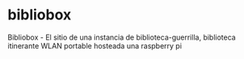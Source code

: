 # bibliobox
Bibliobox - El sitio de una instancia de biblioteca-guerrilla, biblioteca itinerante WLAN portable hosteada una raspberry pi
